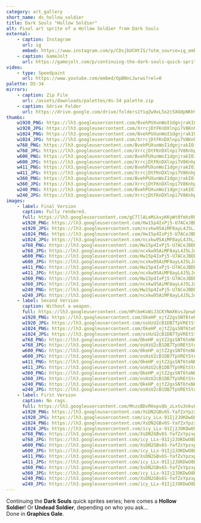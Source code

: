 ```yaml
---
category: art_gallery
short_name: ds_hollow_soldier
title: Dark Souls "Hollow Soldier"
alt: Pixel art sprite of a Hollow Soldier from Dark Souls
external:
    - caption: Instagram
      url: ig
      embed: https://www.instagram.com/p/CDsjbUCHtIS/?utm_source=ig_embed&amp;utm_campaign=loading
    - caption: GameJolt
      url: https://gamejolt.com/p/continuing-the-dark-souls-quick-sprites-series-here-comes-a-hollow-7f9vesx5
video:
    - type: Speedpaint
      url: https://www.youtube.com/embed/OpBNncJwrws?rel=0
palette: DS-34
mirrors:
    - caption: Zip File
      url: /assets/downloads/palettes/ds-34 palette.zip
    - caption: Gdrive Folder
      url: https://drive.google.com/drive/folders1YiqZw9xL5o2c5XOdpNKhVUp9QVWIPloV?usp=sharing
thumbs:
    w1920_PNG: https://lh3.googleusercontent.com/BvehPUXunWoI1dgnjrakIOiUiQGC9ilcyBkydu0nViVeKJZzR8gqXuTYFKWBCVZ--iQo_fMz81ifTggrSxSaTRf3yEkgt_iMNuMLe9kUhMAlPpWIEzj_gIAY7-d-nFooiUj7JI2WLA=w355
    w1920_JPG: https://lh3.googleusercontent.com/XrrcjDtFKnDXlnpi7V8KnhpxjXkJo9j0wJZw2DfADCNbcup0ufhZdhY_AyhbWZNB80X9sseHj0mjcn8g7B6oKvAhlMXaPUEOd39gLRQC9CD0H_4XIHhcpiIOp67XYoE6Hh-3uxzHZg=w355
    w1024_PNG: https://lh3.googleusercontent.com/BvehPUXunWoI1dgnjrakIOiUiQGC9ilcyBkydu0nViVeKJZzR8gqXuTYFKWBCVZ--iQo_fMz81ifTggrSxSaTRf3yEkgt_iMNuMLe9kUhMAlPpWIEzj_gIAY7-d-nFooiUj7JI2WLA=w284
    w1024_JPG: https://lh3.googleusercontent.com/XrrcjDtFKnDXlnpi7V8KnhpxjXkJo9j0wJZw2DfADCNbcup0ufhZdhY_AyhbWZNB80X9sseHj0mjcn8g7B6oKvAhlMXaPUEOd39gLRQC9CD0H_4XIHhcpiIOp67XYoE6Hh-3uxzHZg=w284
    w768_PNG: https://lh3.googleusercontent.com/BvehPUXunWoI1dgnjrakIOiUiQGC9ilcyBkydu0nViVeKJZzR8gqXuTYFKWBCVZ--iQo_fMz81ifTggrSxSaTRf3yEkgt_iMNuMLe9kUhMAlPpWIEzj_gIAY7-d-nFooiUj7JI2WLA=w213
    w768_JPG: https://lh3.googleusercontent.com/XrrcjDtFKnDXlnpi7V8KnhpxjXkJo9j0wJZw2DfADCNbcup0ufhZdhY_AyhbWZNB80X9sseHj0mjcn8g7B6oKvAhlMXaPUEOd39gLRQC9CD0H_4XIHhcpiIOp67XYoE6Hh-3uxzHZg=w213
    w600_PNG: https://lh3.googleusercontent.com/BvehPUXunWoI1dgnjrakIOiUiQGC9ilcyBkydu0nViVeKJZzR8gqXuTYFKWBCVZ--iQo_fMz81ifTggrSxSaTRf3yEkgt_iMNuMLe9kUhMAlPpWIEzj_gIAY7-d-nFooiUj7JI2WLA=w166
    w600_JPG: https://lh3.googleusercontent.com/XrrcjDtFKnDXlnpi7V8KnhpxjXkJo9j0wJZw2DfADCNbcup0ufhZdhY_AyhbWZNB80X9sseHj0mjcn8g7B6oKvAhlMXaPUEOd39gLRQC9CD0H_4XIHhcpiIOp67XYoE6Hh-3uxzHZg=w166
    w411_PNG: https://lh3.googleusercontent.com/BvehPUXunWoI1dgnjrakIOiUiQGC9ilcyBkydu0nViVeKJZzR8gqXuTYFKWBCVZ--iQo_fMz81ifTggrSxSaTRf3yEkgt_iMNuMLe9kUhMAlPpWIEzj_gIAY7-d-nFooiUj7JI2WLA=w114
    w411_JPG: https://lh3.googleusercontent.com/XrrcjDtFKnDXlnpi7V8KnhpxjXkJo9j0wJZw2DfADCNbcup0ufhZdhY_AyhbWZNB80X9sseHj0mjcn8g7B6oKvAhlMXaPUEOd39gLRQC9CD0H_4XIHhcpiIOp67XYoE6Hh-3uxzHZg=w114
    w360_PNG: https://lh3.googleusercontent.com/BvehPUXunWoI1dgnjrakIOiUiQGC9ilcyBkydu0nViVeKJZzR8gqXuTYFKWBCVZ--iQo_fMz81ifTggrSxSaTRf3yEkgt_iMNuMLe9kUhMAlPpWIEzj_gIAY7-d-nFooiUj7JI2WLA=w100
    w360_JPG: https://lh3.googleusercontent.com/XrrcjDtFKnDXlnpi7V8KnhpxjXkJo9j0wJZw2DfADCNbcup0ufhZdhY_AyhbWZNB80X9sseHj0mjcn8g7B6oKvAhlMXaPUEOd39gLRQC9CD0H_4XIHhcpiIOp67XYoE6Hh-3uxzHZg=w100
    w240_PNG: https://lh3.googleusercontent.com/BvehPUXunWoI1dgnjrakIOiUiQGC9ilcyBkydu0nViVeKJZzR8gqXuTYFKWBCVZ--iQo_fMz81ifTggrSxSaTRf3yEkgt_iMNuMLe9kUhMAlPpWIEzj_gIAY7-d-nFooiUj7JI2WLA=w66
    w240_JPG: https://lh3.googleusercontent.com/XrrcjDtFKnDXlnpi7V8KnhpxjXkJo9j0wJZw2DfADCNbcup0ufhZdhY_AyhbWZNB80X9sseHj0mjcn8g7B6oKvAhlMXaPUEOd39gLRQC9CD0H_4XIHhcpiIOp67XYoE6Hh-3uxzHZg=w66
images:
    - label: Final Version
      caption: Fully rendered.
      full: https://lh3.googleusercontent.com/gC7llALeMikxyKKyWt0fmhzRU30qkDns4Rtw3VfFl6myRnAFh0z6GfCrnrT7aVgBsST6Gwelp8f2L6RUeRdDINp3MAwUyKoJ6bf1t9tzmU7c0Cb4ecOQC0dyW-aopJnlt4h5nhBIFA=w1080-h1080
      w1920_PNG: https://lh3.googleusercontent.com/Hw15p4IxPj5-U7ACeJBDFNrHq2JlSnOiYHNncIh52OcAIiPhrO1Pqc9bYqK6P627amXVssjUxYFMFUlUCEToQGBplO4cdeiVsxnlID3m09Xp99K80X4853EbKj2jFu_ufs7T7is44w=w850
      w1920_JPG: https://lh3.googleusercontent.com/ncxkw95AiMF8ayL4J5LJdCTQkdLiMTmfH-Nko5WYdespMBV9c9wq70RcLzzb-yKILkU-hQvyqAInfapjiZ7zhiEl31la3mGMSE_JvkIc4suck2S_um9zazUj7ays8tsKVtT13U4JFw=w850
      w1024_PNG: https://lh3.googleusercontent.com/Hw15p4IxPj5-U7ACeJBDFNrHq2JlSnOiYHNncIh52OcAIiPhrO1Pqc9bYqK6P627amXVssjUxYFMFUlUCEToQGBplO4cdeiVsxnlID3m09Xp99K80X4853EbKj2jFu_ufs7T7is44w=w711
      w1024_JPG: https://lh3.googleusercontent.com/ncxkw95AiMF8ayL4J5LJdCTQkdLiMTmfH-Nko5WYdespMBV9c9wq70RcLzzb-yKILkU-hQvyqAInfapjiZ7zhiEl31la3mGMSE_JvkIc4suck2S_um9zazUj7ays8tsKVtT13U4JFw=w711
      w768_PNG: https://lh3.googleusercontent.com/Hw15p4IxPj5-U7ACeJBDFNrHq2JlSnOiYHNncIh52OcAIiPhrO1Pqc9bYqK6P627amXVssjUxYFMFUlUCEToQGBplO4cdeiVsxnlID3m09Xp99K80X4853EbKj2jFu_ufs7T7is44w=w533
      w768_JPG: https://lh3.googleusercontent.com/ncxkw95AiMF8ayL4J5LJdCTQkdLiMTmfH-Nko5WYdespMBV9c9wq70RcLzzb-yKILkU-hQvyqAInfapjiZ7zhiEl31la3mGMSE_JvkIc4suck2S_um9zazUj7ays8tsKVtT13U4JFw=w533
      w600_PNG: https://lh3.googleusercontent.com/Hw15p4IxPj5-U7ACeJBDFNrHq2JlSnOiYHNncIh52OcAIiPhrO1Pqc9bYqK6P627amXVssjUxYFMFUlUCEToQGBplO4cdeiVsxnlID3m09Xp99K80X4853EbKj2jFu_ufs7T7is44w=w416
      w600_JPG: https://lh3.googleusercontent.com/ncxkw95AiMF8ayL4J5LJdCTQkdLiMTmfH-Nko5WYdespMBV9c9wq70RcLzzb-yKILkU-hQvyqAInfapjiZ7zhiEl31la3mGMSE_JvkIc4suck2S_um9zazUj7ays8tsKVtT13U4JFw=w416
      w411_PNG: https://lh3.googleusercontent.com/Hw15p4IxPj5-U7ACeJBDFNrHq2JlSnOiYHNncIh52OcAIiPhrO1Pqc9bYqK6P627amXVssjUxYFMFUlUCEToQGBplO4cdeiVsxnlID3m09Xp99K80X4853EbKj2jFu_ufs7T7is44w=w285
      w411_JPG: https://lh3.googleusercontent.com/ncxkw95AiMF8ayL4J5LJdCTQkdLiMTmfH-Nko5WYdespMBV9c9wq70RcLzzb-yKILkU-hQvyqAInfapjiZ7zhiEl31la3mGMSE_JvkIc4suck2S_um9zazUj7ays8tsKVtT13U4JFw=w285
      w360_PNG: https://lh3.googleusercontent.com/Hw15p4IxPj5-U7ACeJBDFNrHq2JlSnOiYHNncIh52OcAIiPhrO1Pqc9bYqK6P627amXVssjUxYFMFUlUCEToQGBplO4cdeiVsxnlID3m09Xp99K80X4853EbKj2jFu_ufs7T7is44w=w250
      w360_JPG: https://lh3.googleusercontent.com/ncxkw95AiMF8ayL4J5LJdCTQkdLiMTmfH-Nko5WYdespMBV9c9wq70RcLzzb-yKILkU-hQvyqAInfapjiZ7zhiEl31la3mGMSE_JvkIc4suck2S_um9zazUj7ays8tsKVtT13U4JFw=w250
      w240_PNG: https://lh3.googleusercontent.com/Hw15p4IxPj5-U7ACeJBDFNrHq2JlSnOiYHNncIh52OcAIiPhrO1Pqc9bYqK6P627amXVssjUxYFMFUlUCEToQGBplO4cdeiVsxnlID3m09Xp99K80X4853EbKj2jFu_ufs7T7is44w=w166
      w240_JPG: https://lh3.googleusercontent.com/ncxkw95AiMF8ayL4J5LJdCTQkdLiMTmfH-Nko5WYdespMBV9c9wq70RcLzzb-yKILkU-hQvyqAInfapjiZ7zhiEl31la3mGMSE_JvkIc4suck2S_um9zazUj7ays8tsKVtT13U4JFw=w166
    - label: Second Version
      caption: Without a weapon.
      full: https://lh3.googleusercontent.com/HPcbeKxWiJ3CKYNmXKvsJpnwb2bSdysBwrZuwz1nwrT67HPmpeLEHSQEnprO3-mxEXAlRmwyPbUZB4xG6oSLzUWEfJIaLydCSFdpqJ35oy-Mr-PiqWxOK16nxobpozHlpmvQwyetiA=w1080-h1080
      w1920_PNG: https://lh3.googleusercontent.com/OkeHP_ojtZ2gsSNT6teNHKqqXW0aY-qP8toi5Mv7MBNpfSCskbQY-sC14_jFa1GO1mHCOMQgy8jqlxAnH_O38Y7aRNGx2hp3phLpanQTMVBGRkHGeySlVihd6sgd9DhqEU80WjAJkA=w850
      w1920_JPG: https://lh3.googleusercontent.com/osHzU2cB1DB7TpVREtStnig0Za14gwNUWBsjYBPVlUrgOIyhnkqE9cNUKOURC2gjJrLdwtx9S5UqrJG4vKtf_EHHCOHtMIn5Txb0H_HD5Oj0GPP_ktChRWdDljyEurf37F03TyUowg=w850
      w1024_PNG: https://lh3.googleusercontent.com/OkeHP_ojtZ2gsSNT6teNHKqqXW0aY-qP8toi5Mv7MBNpfSCskbQY-sC14_jFa1GO1mHCOMQgy8jqlxAnH_O38Y7aRNGx2hp3phLpanQTMVBGRkHGeySlVihd6sgd9DhqEU80WjAJkA=w711
      w1024_JPG: https://lh3.googleusercontent.com/osHzU2cB1DB7TpVREtStnig0Za14gwNUWBsjYBPVlUrgOIyhnkqE9cNUKOURC2gjJrLdwtx9S5UqrJG4vKtf_EHHCOHtMIn5Txb0H_HD5Oj0GPP_ktChRWdDljyEurf37F03TyUowg=w711
      w768_PNG: https://lh3.googleusercontent.com/OkeHP_ojtZ2gsSNT6teNHKqqXW0aY-qP8toi5Mv7MBNpfSCskbQY-sC14_jFa1GO1mHCOMQgy8jqlxAnH_O38Y7aRNGx2hp3phLpanQTMVBGRkHGeySlVihd6sgd9DhqEU80WjAJkA=w533
      w768_JPG: https://lh3.googleusercontent.com/osHzU2cB1DB7TpVREtStnig0Za14gwNUWBsjYBPVlUrgOIyhnkqE9cNUKOURC2gjJrLdwtx9S5UqrJG4vKtf_EHHCOHtMIn5Txb0H_HD5Oj0GPP_ktChRWdDljyEurf37F03TyUowg=w533
      w600_PNG: https://lh3.googleusercontent.com/OkeHP_ojtZ2gsSNT6teNHKqqXW0aY-qP8toi5Mv7MBNpfSCskbQY-sC14_jFa1GO1mHCOMQgy8jqlxAnH_O38Y7aRNGx2hp3phLpanQTMVBGRkHGeySlVihd6sgd9DhqEU80WjAJkA=w416
      w600_JPG: https://lh3.googleusercontent.com/osHzU2cB1DB7TpVREtStnig0Za14gwNUWBsjYBPVlUrgOIyhnkqE9cNUKOURC2gjJrLdwtx9S5UqrJG4vKtf_EHHCOHtMIn5Txb0H_HD5Oj0GPP_ktChRWdDljyEurf37F03TyUowg=w416
      w411_PNG: https://lh3.googleusercontent.com/OkeHP_ojtZ2gsSNT6teNHKqqXW0aY-qP8toi5Mv7MBNpfSCskbQY-sC14_jFa1GO1mHCOMQgy8jqlxAnH_O38Y7aRNGx2hp3phLpanQTMVBGRkHGeySlVihd6sgd9DhqEU80WjAJkA=w285
      w411_JPG: https://lh3.googleusercontent.com/osHzU2cB1DB7TpVREtStnig0Za14gwNUWBsjYBPVlUrgOIyhnkqE9cNUKOURC2gjJrLdwtx9S5UqrJG4vKtf_EHHCOHtMIn5Txb0H_HD5Oj0GPP_ktChRWdDljyEurf37F03TyUowg=w285
      w360_PNG: https://lh3.googleusercontent.com/OkeHP_ojtZ2gsSNT6teNHKqqXW0aY-qP8toi5Mv7MBNpfSCskbQY-sC14_jFa1GO1mHCOMQgy8jqlxAnH_O38Y7aRNGx2hp3phLpanQTMVBGRkHGeySlVihd6sgd9DhqEU80WjAJkA=w250
      w360_JPG: https://lh3.googleusercontent.com/osHzU2cB1DB7TpVREtStnig0Za14gwNUWBsjYBPVlUrgOIyhnkqE9cNUKOURC2gjJrLdwtx9S5UqrJG4vKtf_EHHCOHtMIn5Txb0H_HD5Oj0GPP_ktChRWdDljyEurf37F03TyUowg=w250
      w240_PNG: https://lh3.googleusercontent.com/OkeHP_ojtZ2gsSNT6teNHKqqXW0aY-qP8toi5Mv7MBNpfSCskbQY-sC14_jFa1GO1mHCOMQgy8jqlxAnH_O38Y7aRNGx2hp3phLpanQTMVBGRkHGeySlVihd6sgd9DhqEU80WjAJkA=w166
      w240_JPG: https://lh3.googleusercontent.com/osHzU2cB1DB7TpVREtStnig0Za14gwNUWBsjYBPVlUrgOIyhnkqE9cNUKOURC2gjJrLdwtx9S5UqrJG4vKtf_EHHCOHtMIn5Txb0H_HD5Oj0GPP_ktChRWdDljyEurf37F03TyUowg=w166
    - label: First Version
      caption: No rags.
      full: https://lh3.googleusercontent.com/MnzxBDvRHxpvQb_zLxtu3nkv8TCuCY_EWEeFYAhFLnKiiENHdat-DQIO09koacD_Lb0DFOm4an6IRlsO_LxLAJuPpjakFCEg-syDrj_HfDUPOsgXa99xnd_ZxXa-mhbNYypnInZclA=w1080-h1080
      w1920_PNG: https://lh3.googleusercontent.com/XsDN2GBv6S-YafZxYpzxp9kswqwnhRQN3m2pqx7bl23QimvUmz5XRWCFTjY92Z1LayERlpgBvcw0bxcD38j_lDwUnpfAEZX9lybf6nR4rKxEexnlpJ9SKLlhnOTvv58roG36PEg85Q=w850
      w1920_JPG: https://lh3.googleusercontent.com/icy_LLx-91Ij2JOKDwO8BCf9_3W7wUgBAhqVec_KZJ3Ld2ZBwsUwADNEDFxV2nOTNL64Q4gQW5mMZCMSNQDT50ceeG4PJnU8bOnX-22OKtvx073nqSkuq6yyVWBsYCubfBwaH0kNqA=w850
      w1024_PNG: https://lh3.googleusercontent.com/XsDN2GBv6S-YafZxYpzxp9kswqwnhRQN3m2pqx7bl23QimvUmz5XRWCFTjY92Z1LayERlpgBvcw0bxcD38j_lDwUnpfAEZX9lybf6nR4rKxEexnlpJ9SKLlhnOTvv58roG36PEg85Q=w711
      w1024_JPG: https://lh3.googleusercontent.com/icy_LLx-91Ij2JOKDwO8BCf9_3W7wUgBAhqVec_KZJ3Ld2ZBwsUwADNEDFxV2nOTNL64Q4gQW5mMZCMSNQDT50ceeG4PJnU8bOnX-22OKtvx073nqSkuq6yyVWBsYCubfBwaH0kNqA=w711
      w768_PNG: https://lh3.googleusercontent.com/XsDN2GBv6S-YafZxYpzxp9kswqwnhRQN3m2pqx7bl23QimvUmz5XRWCFTjY92Z1LayERlpgBvcw0bxcD38j_lDwUnpfAEZX9lybf6nR4rKxEexnlpJ9SKLlhnOTvv58roG36PEg85Q=w533
      w768_JPG: https://lh3.googleusercontent.com/icy_LLx-91Ij2JOKDwO8BCf9_3W7wUgBAhqVec_KZJ3Ld2ZBwsUwADNEDFxV2nOTNL64Q4gQW5mMZCMSNQDT50ceeG4PJnU8bOnX-22OKtvx073nqSkuq6yyVWBsYCubfBwaH0kNqA=w533
      w600_PNG: https://lh3.googleusercontent.com/XsDN2GBv6S-YafZxYpzxp9kswqwnhRQN3m2pqx7bl23QimvUmz5XRWCFTjY92Z1LayERlpgBvcw0bxcD38j_lDwUnpfAEZX9lybf6nR4rKxEexnlpJ9SKLlhnOTvv58roG36PEg85Q=w416
      w600_JPG: https://lh3.googleusercontent.com/icy_LLx-91Ij2JOKDwO8BCf9_3W7wUgBAhqVec_KZJ3Ld2ZBwsUwADNEDFxV2nOTNL64Q4gQW5mMZCMSNQDT50ceeG4PJnU8bOnX-22OKtvx073nqSkuq6yyVWBsYCubfBwaH0kNqA=w416
      w411_PNG: https://lh3.googleusercontent.com/XsDN2GBv6S-YafZxYpzxp9kswqwnhRQN3m2pqx7bl23QimvUmz5XRWCFTjY92Z1LayERlpgBvcw0bxcD38j_lDwUnpfAEZX9lybf6nR4rKxEexnlpJ9SKLlhnOTvv58roG36PEg85Q=w285
      w411_JPG: https://lh3.googleusercontent.com/icy_LLx-91Ij2JOKDwO8BCf9_3W7wUgBAhqVec_KZJ3Ld2ZBwsUwADNEDFxV2nOTNL64Q4gQW5mMZCMSNQDT50ceeG4PJnU8bOnX-22OKtvx073nqSkuq6yyVWBsYCubfBwaH0kNqA=w285
      w360_PNG: https://lh3.googleusercontent.com/XsDN2GBv6S-YafZxYpzxp9kswqwnhRQN3m2pqx7bl23QimvUmz5XRWCFTjY92Z1LayERlpgBvcw0bxcD38j_lDwUnpfAEZX9lybf6nR4rKxEexnlpJ9SKLlhnOTvv58roG36PEg85Q=w250
      w360_JPG: https://lh3.googleusercontent.com/icy_LLx-91Ij2JOKDwO8BCf9_3W7wUgBAhqVec_KZJ3Ld2ZBwsUwADNEDFxV2nOTNL64Q4gQW5mMZCMSNQDT50ceeG4PJnU8bOnX-22OKtvx073nqSkuq6yyVWBsYCubfBwaH0kNqA=w250
      w240_PNG: https://lh3.googleusercontent.com/XsDN2GBv6S-YafZxYpzxp9kswqwnhRQN3m2pqx7bl23QimvUmz5XRWCFTjY92Z1LayERlpgBvcw0bxcD38j_lDwUnpfAEZX9lybf6nR4rKxEexnlpJ9SKLlhnOTvv58roG36PEg85Q=w166
      w240_JPG: https://lh3.googleusercontent.com/icy_LLx-91Ij2JOKDwO8BCf9_3W7wUgBAhqVec_KZJ3Ld2ZBwsUwADNEDFxV2nOTNL64Q4gQW5mMZCMSNQDT50ceeG4PJnU8bOnX-22OKtvx073nqSkuq6yyVWBsYCubfBwaH0kNqA=w166
---
```


Continuing the **Dark Souls** quick sprites series; here comes a **Hollow Soldier**! Or **Undead Soldier**, depending on who you ask...  
Done in **Graphics Gale**.
